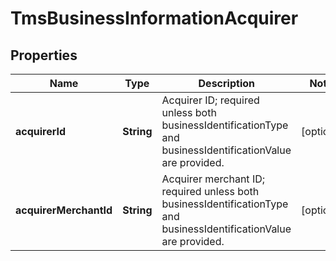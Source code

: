 
# TmsBusinessInformationAcquirer

## Properties
Name | Type | Description | Notes
------------ | ------------- | ------------- | -------------
**acquirerId** | **String** | Acquirer ID; required unless both businessIdentificationType and businessIdentificationValue are provided.  |  [optional]
**acquirerMerchantId** | **String** | Acquirer merchant ID; required unless both businessIdentificationType and businessIdentificationValue are provided.  |  [optional]



